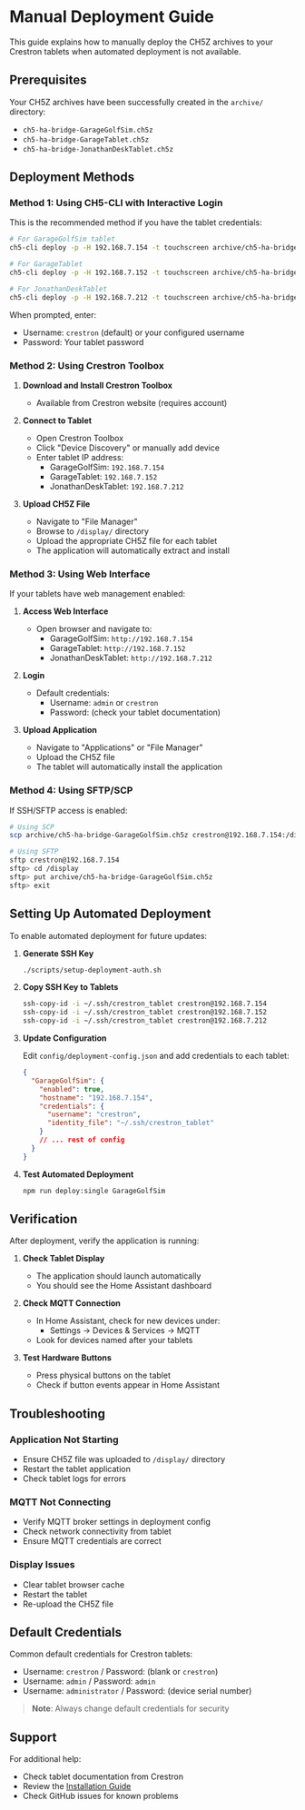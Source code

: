 # Manual Deployment Guide

This guide explains how to manually deploy the CH5Z archives to your Crestron tablets when automated deployment is not available.

## Prerequisites

Your CH5Z archives have been successfully created in the `archive/` directory:
- `ch5-ha-bridge-GarageGolfSim.ch5z`
- `ch5-ha-bridge-GarageTablet.ch5z`
- `ch5-ha-bridge-JonathanDeskTablet.ch5z`

## Deployment Methods

### Method 1: Using CH5-CLI with Interactive Login

This is the recommended method if you have the tablet credentials:

```bash
# For GarageGolfSim tablet
ch5-cli deploy -p -H 192.168.7.154 -t touchscreen archive/ch5-ha-bridge-GarageGolfSim.ch5z

# For GarageTablet
ch5-cli deploy -p -H 192.168.7.152 -t touchscreen archive/ch5-ha-bridge-GarageTablet.ch5z

# For JonathanDeskTablet
ch5-cli deploy -p -H 192.168.7.212 -t touchscreen archive/ch5-ha-bridge-JonathanDeskTablet.ch5z
```

When prompted, enter:
- Username: `crestron` (default) or your configured username
- Password: Your tablet password

### Method 2: Using Crestron Toolbox

1. **Download and Install Crestron Toolbox**
   - Available from Crestron website (requires account)

2. **Connect to Tablet**
   - Open Crestron Toolbox
   - Click "Device Discovery" or manually add device
   - Enter tablet IP address:
     - GarageGolfSim: `192.168.7.154`
     - GarageTablet: `192.168.7.152`
     - JonathanDeskTablet: `192.168.7.212`

3. **Upload CH5Z File**
   - Navigate to "File Manager"
   - Browse to `/display/` directory
   - Upload the appropriate CH5Z file for each tablet
   - The application will automatically extract and install

### Method 3: Using Web Interface

If your tablets have web management enabled:

1. **Access Web Interface**
   - Open browser and navigate to:
     - GarageGolfSim: `http://192.168.7.154`
     - GarageTablet: `http://192.168.7.152`
     - JonathanDeskTablet: `http://192.168.7.212`

2. **Login**
   - Default credentials:
     - Username: `admin` or `crestron`
     - Password: (check your tablet documentation)

3. **Upload Application**
   - Navigate to "Applications" or "File Manager"
   - Upload the CH5Z file
   - The tablet will automatically install the application

### Method 4: Using SFTP/SCP

If SSH/SFTP access is enabled:

```bash
# Using SCP
scp archive/ch5-ha-bridge-GarageGolfSim.ch5z crestron@192.168.7.154:/display/

# Using SFTP
sftp crestron@192.168.7.154
sftp> cd /display
sftp> put archive/ch5-ha-bridge-GarageGolfSim.ch5z
sftp> exit
```

## Setting Up Automated Deployment

To enable automated deployment for future updates:

1. **Generate SSH Key**
   ```bash
   ./scripts/setup-deployment-auth.sh
   ```

2. **Copy SSH Key to Tablets**
   ```bash
   ssh-copy-id -i ~/.ssh/crestron_tablet crestron@192.168.7.154
   ssh-copy-id -i ~/.ssh/crestron_tablet crestron@192.168.7.152
   ssh-copy-id -i ~/.ssh/crestron_tablet crestron@192.168.7.212
   ```

3. **Update Configuration**
   
   Edit `config/deployment-config.json` and add credentials to each tablet:
   ```json
   {
     "GarageGolfSim": {
       "enabled": true,
       "hostname": "192.168.7.154",
       "credentials": {
         "username": "crestron",
         "identity_file": "~/.ssh/crestron_tablet"
       }
       // ... rest of config
     }
   }
   ```

4. **Test Automated Deployment**
   ```bash
   npm run deploy:single GarageGolfSim
   ```

## Verification

After deployment, verify the application is running:

1. **Check Tablet Display**
   - The application should launch automatically
   - You should see the Home Assistant dashboard

2. **Check MQTT Connection**
   - In Home Assistant, check for new devices under:
     - Settings → Devices & Services → MQTT
   - Look for devices named after your tablets

3. **Test Hardware Buttons**
   - Press physical buttons on the tablet
   - Check if button events appear in Home Assistant

## Troubleshooting

### Application Not Starting
- Ensure CH5Z file was uploaded to `/display/` directory
- Restart the tablet application
- Check tablet logs for errors

### MQTT Not Connecting
- Verify MQTT broker settings in deployment config
- Check network connectivity from tablet
- Ensure MQTT credentials are correct

### Display Issues
- Clear tablet browser cache
- Restart the tablet
- Re-upload the CH5Z file

## Default Credentials

Common default credentials for Crestron tablets:
- Username: `crestron` / Password: (blank or `crestron`)
- Username: `admin` / Password: `admin`
- Username: `administrator` / Password: (device serial number)

> **Note**: Always change default credentials for security

## Support

For additional help:
- Check tablet documentation from Crestron
- Review the [Installation Guide](Installation_Guide.md)
- Check GitHub issues for known problems